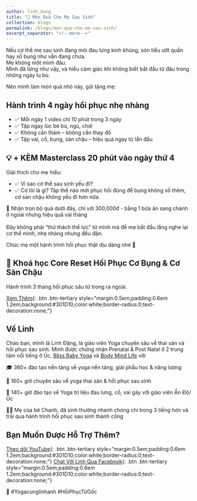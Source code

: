 ```yaml
---
author: linh_dang
title: "🎁 Món Quà Cho Mẹ Sau Sinh"
collection: blogs
permalink: /blogs/mon-qua-cho-me-sau-sinh/
excerpt_separator: "<!--more-->"
---
```


<!-- markdownlint-disable MD028 -->
<!-- markdownlint-disable MD033 -->

Nếu cơ thể mẹ sau sinh đang mỏi đau lưng kinh khủng, són tiểu ướt quần hay xồ bụng như vẫn đang chưa.<br>
Mẹ không một mình đâu.<br>
Mình đã từng như vậy, và hiểu cảm giác khi không biết bắt đầu từ đâu trong những ngày lu bù.

Nên mình làm món quà nhỏ này, gửi tặng mẹ:

## Hành trình 4 ngày hồi phục nhẹ nhàng

- ✅ Mỗi ngày 1 video chỉ 10 phút trong 3 ngày
- ✅ Tập ngay lúc bé bú, ngủ, chơi
- ✅ Không cần thảm – không cần thay đồ
- ✅ Tập vai, cổ, bụng, sàn chậu – hiệu quả ngay từ lần đầu

## 💡 + KÈM Masterclass 20 phút vào ngày thứ 4

Giải thích cho mẹ hiểu:

- ✅ Vì sao cơ thể sau sinh yếu đi?
- ✅ Cơ lõi là gì? Tập thế nào mới phục hồi đúng để bụng không xồ thêm, cơ sàn chậu không yếu đi hơn nữa.

📩 Nhận trọn bộ quà dưới đây, chỉ với 300,000đ - bằng 1 bữa ăn sang chảnh ở ngoài nhưng hiệu quả vài tháng <br><br>
Đây không phải “thử thách thể lực” từ mình mà để mẹ bắt đầu lắng nghe lại cơ thể mình, nhẹ nhàng nhưng đều đặn.<br>

Chúc mẹ một hành trình hồi phục thật dịu dàng nhé 🌿

[<div class="ml-embedded" data-form="xKc0oP"></div>](https://forms.gle/hVQwFrCvpAxXkVNu6)

## 🎯 Khoá học Core Reset Hồi Phục Cơ Bụng & Cơ Sàn Chậu

Hành trình 3 tháng hồi phục sâu từ trong ra ngoài.

[Xem Thêm](https://yogacunglinhanh.com/khoa-hoc/core-reset-yoga-hoi-phuc-sau-sinh/){: .btn .btn-tertiary style="margin:0.5em;padding:0.6em 1.2em;background:#301D10;color:white;border-radius:0;text-decoration:none;"}

## Về Linh

Chào bạn, mình là Linh Đặng, là giáo viên Yoga chuyên sâu về thai sản và hồi phục sau sinh. Mình được chứng nhận Prenatal & Post Natal ở 2 trung tâm nổi tiếng ở Úc, [Bliss Baby Yoga](https://blissbabyyoga.com/) và [Body Mind Life](https://www.bodymindlife.com/about) với

🎓 360+ đào tạo nền tảng về yoga nền tảng, giải phẫu học & năng lượng

🤱 160+ giờ chuyên sâu về yoga thai sản & hồi phục sau sinh

🏥 140+ giờ đào tạo về Yoga trị liệu đau lưng, cổ, vai gáy với giáo viên Ấn Độ/Úc

👩‍👧 Mẹ của bé Chanh, đã sinh thường nhanh chóng chỉ trong 3 tiếng hơn và trải qua hành trình hồi phục sau sinh thành công

## Bạn Muốn Được Hỗ Trợ Thêm?

[Theo dõi YouTube](https://www.youtube.com/@yogacunglinhanh-noibanketn8829){: .btn .btn-tertiary style="margin:0.5em;padding:0.6em 1.2em;background:#301D10;color:white;border-radius:0;text-decoration:none;"}
[Chat Với Linh Qua Facebook](https://www.facebook.com/ngoclinhdnl/){: .btn .btn-tertiary style="margin:0.5em;padding:0.6em 1.2em;background:#301D10;color:white;border-radius:0;text-decoration:none;"}

📌 #Yogacunglinhanh #HồiPhụcTừGốc

